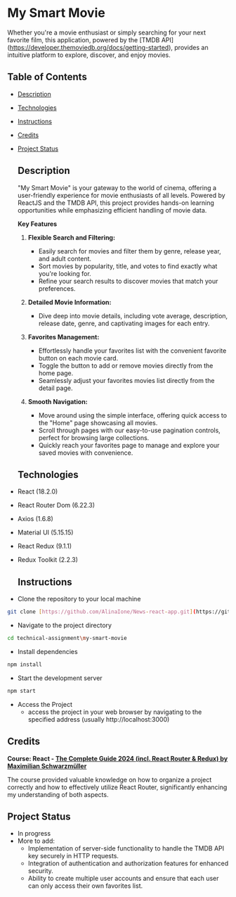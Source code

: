   # My Smart Movie
  Whether you're a movie enthusiast or simply searching for your next favorite film, this application, powered by the [TMDB API]  (https://developer.themoviedb.org/docs/getting-started), provides an intuitive platform to explore, discover, and enjoy movies.

 ## Table of Contents
* [Description](#description)
* [Technologies](#technologies)
* [Instructions](#instructions)
* [Credits](#credits)
* [Project Status](#project-status)

  ## Description
  "My Smart Movie" is your gateway to the world of cinema, offering a user-friendly experience for movie enthusiasts of all levels. Powered by ReactJS and the TMDB API, this project provides hands-on learning opportunities while emphasizing efficient handling of movie data.

  **Key Features**

  1. **Flexible Search and Filtering:**
      - Easily search for movies and filter them by genre, release year, and adult content.
      - Sort movies by popularity, title, and votes to find exactly what you're looking for.
      - Refine your search results to discover movies that match your preferences.
    
  2. **Detailed Movie Information:**
     - Dive deep into movie details, including vote average, description, release date, genre, and captivating images for each entry.
 
  3. **Favorites Management:**
     - Effortlessly handle your favorites list with the convenient favorite button on each movie card.
     - Toggle the button to add or remove movies directly from the home page.
     - Seamlessly adjust your favorites movies list directly from the detail page.

  4. **Smooth Navigation:**
     - Move around using the simple interface, offering quick access to the "Home" page showcasing all movies.
     - Scroll through pages with our easy-to-use pagination controls, perfect for browsing large collections.
     - Quickly reach your favorites page to manage and explore your saved movies with convenience.
    
  ## Technologies
- React (18.2.0)
- React Router Dom (6.22.3)
- Axios (1.6.8)
- Material UI (5.15.15)
- React Redux (9.1.1)
- Redux Toolkit (2.2.3)

  ## Instructions
- Clone the repository to your local machine
```bash
git clone [https://github.com/AlinaIone/News-react-app.git](https://github.com/AlinaIone/technical-assignment.git)
```
- Navigate to the project directory
```bash
cd technical-assignment\my-smart-movie
```
- Install dependencies
```bash
npm install
```
- Start the development server
```bash
npm start
```
- Access the Project
  - access the project in your web browser by navigating to the specified address (usually http://localhost:3000)

## Credits
**Course: React - [The Complete Guide 2024 (incl. React Router & Redux) by Maximilian Schwarzmüller](https://www.udemy.com/course/react-the-complete-guide-incl-redux/?utm_source=adwords&utm_medium=udemyads&utm_campaign=Branded-Topic_la.EN_cc.ROWMTA-B&campaigntype=Search&portfolio=BrandTopic&language=EN&product=Course&test=&audience=Keyword&topic=&priority=&utm_content=deal4584&utm_term=_._ag_125243607772_._ad_534056471471_._kw_web+development+full+stack+udemy_._de_c_._dm__._pl__._ti_kwd-1884800931302_._li_1011795_._pd__._&matchtype=b&gad_source=1&gclid=Cj0KCQjwxeyxBhC7ARIsAC7dS39viD7fnXoX94oosUEdG6Jtub-bslLd1Vhkl81QF6S09jxBGXe2N-EaAhLNEALw_wcB&couponCode=ST20MT50724)**

The course provided valuable knowledge on how to organize a project correctly and how to effectively utilize React Router, significantly enhancing my understanding of both aspects.

## Project Status
- In progress
- More to add:
  - Implementation of server-side functionality to handle the TMDB API key securely in HTTP requests.
  - Integration of authentication and authorization features for enhanced security.
  - Ability to create multiple user accounts and ensure that each user can only access their own favorites list.

